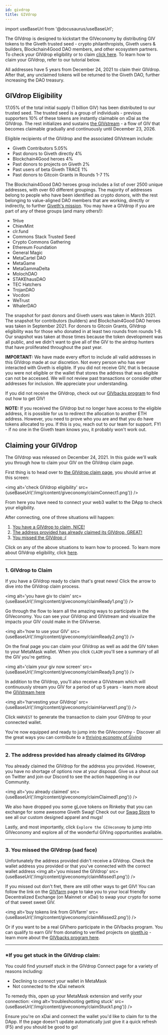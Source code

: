 ```yaml
---
id: givdrop
title: GIVdrop
---
```

import useBaseUrl from '@docusaurus/useBaseUrl';


The GIVdrop is designed to kickstart the GIVeconomy by distributing GIV tokens to the Giveth trusted seed - crypto philanthropists, Giveth users & builders, Blockchain4Good DAO members, and other ecosystem partners. To check your GIVdrop eligibility or to claim [click here](https://giv.giveth.io/claim). To learn how to claim your GIVdrop, refer to our tutorial below.

All addresses have 5 years from December 24, 2021 to claim their GIVdrop. After that, any unclaimed tokens will be returned to the Giveth DAO, further increasing the DAO treasury.

## GIVdrop Eligibility

17.05% of the total initial supply (1 billion GIV) has been distributed to our trusted seed. The trusted seed is a group of individuals - previous supporters  10% of these tokens are instantly claimable on xDai as the GIVdrop. The rest initializes and sustains [the GIVstream](https://docs.giveth.io/giveconomy/givstream) - a flow of GIV that becomes claimable gradually and continuously until December 23, 2026.

Eligible recipients of the GIVdrop and the associated GIVstream include:

- Giveth Contributors 5.05%
- Past donors to Giveth directly 4%
- Blockchain4Good heroes 4%
- Past donors to projects on Giveth 2%
- Past users of beta Giveth TRACE 1%
- Past donors to Gitcoin Grants in Rounds 1-7 1%

The Blockchain4Good DAO heroes group includes a list of over 2500 unique addresses, with over 60 different groupings. The majority of addresses belong to people who have been identified as crypto donors, with the rest belonging to value-aligned DAO members that are working, directly or indirectly, to further [Giveth's mission](https://docs.giveth.io/whatisgiveth/). You may have a GIVdrop if you are part of any of these groups (and many others!):

- 1Hive
- ChievMint
- clr.fund
- Commons Stack Trusted Seed
- Crypto Commons Gathering
- Ethereum Foundation
- General Magic
- MetaCartel DAO
- MetaGame
- MetaGammaDelta
- MolochDAO
- STAKEhausDAO
- TEC Hatchers
- TrojanDAO
- Vocdoni
- WeTrust
- WhalerDAO

The snapshot for past donors and Giveth users was taken in March 2021. The snapshot for contributors (builders) and Blockchain4Good DAO heroes was taken in September 2021. For donors to Gitcoin Grants, GIVdrop eligibility was for those who donated in at least two rounds from rounds 1-8. Our snapshot was taken at those times because the token development was all public, and we didn't want to give all of the GIV to the airdrop hunters that have proliferated throughout the past year.

**IMPORTANT:** We have made every effort to include all valid addresses in this GIVdrop made at our discretion. Not every person who has ever interacted with Giveth is eligible. If you did not receive GIV, that is because you were not eligible or the wallet that stores the address that was eligible can not be accessed. We will not review past transactions or consider other addresses for inclusion. We appreciate your understanding.

If you did not receive the GIVdrop, check out our [GIVbacks program](https://giv.giveth.io/givbacks) to find out how to get GIV!

**NOTE:** If you received the GIVdrop but no longer have access to the eligible address, it is possible for us to redirect the allocation to another ETH address. However, you need to prove who you are and that you do have tokens allocated to you. If this is you, reach out to our team for support. FYI - if no one in the Giveth team knows you, it probably won't work out.

## Claiming your GIVdrop

The GIVdrop was released on December 24, 2021. In this guide we'll walk you through how to claim your GIV on the GIVdrop claim page.

First thing is to head over to [the GIVdrop claim page](https://giv.giveth.io/claim), you should arrive at this screen:

<img alt='check GIVdrop eligibility' src={useBaseUrl('/img/content/giveconomy/claimConnect1.png')} />

From here you have need to connect your web3 wallet to the DApp to check your eligibility.

After connecting, one of three situations will happen:

1. <a href="#1-givdrop-to-claim">You have a GIVdrop to claim, NICE!</a>
2. <a href="#2-the-address-provided-has-already-claimed-its-givdrop">The address provided has already claimed its GIVdrop, GREAT!</a>
3. <a href="#3-you-missed-the-givdrop-sad-face"> You missed the GIVdrop :( </a>

Click on any of the above situations to learn how to proceed. To learn more about GIVdrop eligibility, click [here](./givdrop).

---
### 1. GIVdrop to Claim

If you have a GIVdrop ready to claim that's great news! Click the arrow to dive into the GIVdrop claim process.

<img alt='you have giv to claim' src={useBaseUrl('/img/content/giveconomy/claimReady1.png')} />

Go through the flow to learn all the amazing ways to participate in the GIVeconomy. You can see your GIVdrop and GIVstream and visualize the impacts your GIV could make in the GIViverse.

<img alt='how to use your GIV' src={useBaseUrl('/img/content/giveconomy/claimReady2.png')} />


On the final page you can claim your GIVdrop as well as add the GIV token to your MetaMask wallet. When you click `CLAIM` you'll see a summary of all the GIV you're getting.

<img alt='claim your giv now screen' src={useBaseUrl('/img/content/giveconomy/claimReady3.png')} />

In addition to the GIVdrop, you'll also receive a GIVstream which will continuously stream you GIV for a period of up 5 years - learn more about the [GIVstream here](./givstream)

<img alt='harvesting your GIVdrop' src={useBaseUrl('/img/content/giveconomy/claimHarvest1.png')} />


Click `HARVEST` to generate the transaction to claim your GIVdrop to your connected wallet.

You're now equipped and ready to jump into the GIVeconomy - Discover all the great ways you can contribute to a [thriving economy of Giving](https://giv.giveth.io/)


---

### 2. The address provided has already claimed its GIVdrop

You already claimed the GIVdrop for the address you provided. However, you have no shortage of options now at your disposal. Give us a shout out on Twitter and join our Discord to see the action happening in our Community.

<img alt='you already claimed' src={useBaseUrl('/img/content/giveconomy/claimClaimed1.png')} />

We also have dropped you some gLove tokens on Rinkeby that you can exchange for some awesome Giveth Swag! Check out our [Swag Store](https://swag.giveth.io/) to see all our custom designed apparel and mugs!

Lastly, and most importantly, click `Explore the GIVeconomy` to jump into GIVeconomy and explore all of the wonderful GIVing opportunities available.

---

### 3. You missed the GIVdrop (sad face)

Unfortunately the address provided didn't receive a GIVdrop. Check the wallet address you provided or that you've connected with the correct wallet address
<img alt='you missed the GIVdrop' src={useBaseUrl('/img/content/giveconomy/claimMissed1.png')} />

If you missed out don't fret, there are still other ways to get GIV! You can follow the link on the [GIVfarm](https://giv.giveth.io/givfarm) page to take you to your local friendly Decentralized Exchange (on Mainnet or xDai) to swap your crypto for some of that sweet sweet GIV.

<img alt='buy tokens link from GIVfarm' src={useBaseUrl('/img/content/giveconomy/claimMissed2.png')} />

Or if you want to be a real GIVhero participate in the GIVbacks program. You can qualify to earn GIV from donating to verified projects on [giveth.io](https://giveth.io/projects/) - learn more about the [GIVbacks program here](./givbacks).

---

### *If you get stuck in the GIVdrop claim:
You could find yourself stuck in the GIVdrop Connect page for a variety of reasons including:
- Declining to connect your wallet in MetaMask
- Not connected to the xDai network

To remedy this, open up your MetaMask extension and verify your connection:
<img alt='troubleshooting getting stuck' src={useBaseUrl('/img/content/giveconomy/claimStuck1.png')} />

Ensure you're on xDai and connect the wallet you'd like to claim for to the DApp. If the page doesn't update automatically just give it a quick refresh (F5) and you should be good to go!
